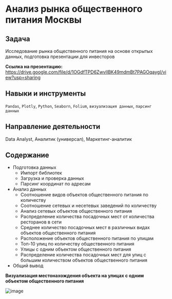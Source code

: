# Анализ рынка общественного питания Москвы

## Задача
Исследование рынка общественного питания на основе открытых данных, подготовка презентации для инвесторов

**Ссылка на презентацию:** https://drive.google.com/file/d/1OGdfTPD6ZwvlIBK49mdmBt7PAGOqaygI/view?usp=sharing

## Навыки и инструменты
`Pandas`, `Plotly`, `Python`, `Seaborn`, `Folium`, `визуализация данных`, `парсинг данных`

## Направление деятельности
Data Analyst, Аналитик (универсал), Маркетинг-аналитик

## Содержание
 - Подготовка данных
   - Импорт библиотек
   - Загрузка и проверка данных
   - Парсинг координат по адресам
 - Анализ данных
   - Соотношение видов объектов общественного питания по количеству
   - Cоотношение сетевых и несетевых заведений по количеству
   - Анализ сетевых объектов общественного питания
   - Распределение количества посадочных мест от количества ресторанов в сети
   - Среднее количество посадочных мест в различных видах объектов общественного питания
   - Расположение объектов общественного питания по улицам
   - Топ-10 улиц по количеству общественного питания
   - Улицы с одним объектом общественного питания
   - Распределение количества посадочных мест для улиц с большим количеством объектов общественного питания
 - Общий вывод

**Визуализация местонахождения объекта на улицах с одним объектом общественного питания**

![image](https://user-images.githubusercontent.com/102588991/161389162-68c79701-58e7-43b3-ab3c-69745a91b72a.png)
